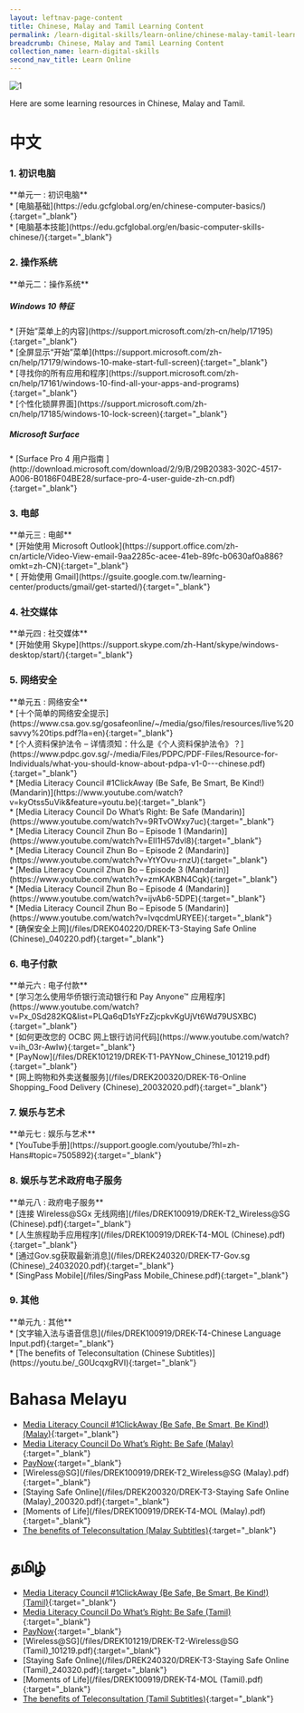 ```yaml
---
layout: leftnav-page-content
title: Chinese, Malay and Tamil Learning Content
permalink: /learn-digital-skills/learn-online/chinese-malay-tamil-learning-content/
breadcrumb: Chinese, Malay and Tamil Learning Content
collection_name: learn-digital-skills
second_nav_title: Learn Online
---
```

![1](/images/learn-online/chinese-malay-tamil.jpeg)

Here are some learning resources in Chinese, Malay and Tamil.<br>

# **中文**<br>

<h3>1. 初识电脑</h3>
**单元一 : 初识电脑**<br>
* [电脑基础](https://edu.gcfglobal.org/en/chinese-computer-basics/){:target="_blank"}<br>
* [电脑基本技能](https://edu.gcfglobal.org/en/basic-computer-skills-chinese/){:target="_blank"}<br>
<h3>2. 操作系统</h3>
**单元二：操作系统**
<h5>Windows 10 特征</h5>
* [开始”菜单上的内容](https://support.microsoft.com/zh-cn/help/17195){:target="_blank"}<br>
* [全屏显示“开始”菜单](https://support.microsoft.com/zh-cn/help/17179/windows-10-make-start-full-screen){:target="_blank"}<br>
* [寻找你的所有应用和程序](https://support.microsoft.com/zh-cn/help/17161/windows-10-find-all-your-apps-and-programs){:target="_blank"}<br>
* [个性化锁屏界面](https://support.microsoft.com/zh-cn/help/17185/windows-10-lock-screen){:target="_blank"}<br>
<h5>Microsoft Surface</h5>
* [Surface Pro 4 用户指南 ](http://download.microsoft.com/download/2/9/B/29B20383-302C-4517-A006-B0186F04BE28/surface-pro-4-user-guide-zh-cn.pdf){:target="_blank"}<br>
<h3>3. 电邮</h3>
**单元三 : 电邮**<br>
* [开始使用 Microsoft Outlook](https://support.office.com/zh-cn/article/Video-View-email-9aa2285c-acee-41eb-89fc-b0630af0a886?omkt=zh-CN){:target="_blank"}<br>
* [ 开始使用 Gmail](https://gsuite.google.com.tw/learning-center/products/gmail/get-started/){:target="_blank"}<br>
<h3>4. 社交媒体</h3>
**单元四 : 社交媒体**<br>
* [开始使用 Skype](https://support.skype.com/zh-Hant/skype/windows-desktop/start/){:target="_blank"}<br>
<h3>5. 网络安全</h3>
**单元五 : 网络安全**<br>
* [十个简单的网络安全提示](https://www.csa.gov.sg/gosafeonline/~/media/gso/files/resources/live%20savvy%20tips.pdf?la=en){:target="_blank"}<br>
* [个人资料保护法令 – 详情须知：什么是《个人资料保护法令》？](https://www.pdpc.gov.sg/-/media/Files/PDPC/PDF-Files/Resource-for-Individuals/what-you-should-know-about-pdpa-v1-0---chinese.pdf){:target="_blank"}<br>
* [Media Literacy Council #1ClickAway (Be Safe, Be Smart, Be Kind!) (Mandarin)](https://www.youtube.com/watch?v=kyOtss5uVik&feature=youtu.be){:target="_blank"}<br>
* [Media Literacy Council Do What’s Right: Be Safe (Mandarin)](https://www.youtube.com/watch?v=9RTvOWxy7uc){:target="_blank"}<br>
* [Media Literacy Council Zhun Bo – Episode 1 (Mandarin)](https://www.youtube.com/watch?v=ElI1H57dvl8){:target="_blank"}<br>
* [Media Literacy Council Zhun Bo – Episode 2 (Mandarin)](https://www.youtube.com/watch?v=YtYOvu-rnzU){:target="_blank"}<br>
* [Media Literacy Council Zhun Bo – Episode 3 (Mandarin)](https://www.youtube.com/watch?v=zmKAKBN4Cqk){:target="_blank"}<br>
* [Media Literacy Council Zhun Bo – Episode 4 (Mandarin)](https://www.youtube.com/watch?v=ijvAb6-5DPE){:target="_blank"}<br>
* [Media Literacy Council Zhun Bo – Episode 5 (Mandarin)](https://www.youtube.com/watch?v=lvqcdmURYEE){:target="_blank"}<br>
* [确保安全上网](/files/DREK040220/DREK-T3-Staying Safe Online (Chinese)_040220.pdf){:target="_blank"}<br>
<h3>6. 电子付款</h3>
**单元六 : 电子付款**<br>
* [学习怎么使用华侨银行流动银行和 Pay Anyone™ 应用程序](https://www.youtube.com/watch?v=Px_0Sd282KQ&list=PLQa6qD1sYFzZjcpkvKgUjVt6Wd79USXBC){:target="_blank"}<br>
* [如何更改您的 OCBC 网上银行访问代码](https://www.youtube.com/watch?v=ih_03r-AwIw){:target="_blank"}<br>
* [PayNow](/files/DREK101219/DREK-T1-PAYNow_Chinese_101219.pdf){:target="_blank"}<br>
* [网上购物和外卖送餐服务](/files/DREK200320/DREK-T6-Online Shopping_Food Delivery (Chinese)_20032020.pdf){:target="_blank"}<br>
<h3>7. 娱乐与艺术</h3>
**单元七 : 娱乐与艺术**<br>
* [YouTube手册](https://support.google.com/youtube/?hl=zh-Hans#topic=7505892){:target="_blank"}<br>
<h3>8. 娱乐与艺术政府电子服务</h3>
**单元八 : 政府电子服务**<br>
* [连接 Wireless@SGx 无线网络](/files/DREK100919/DREK-T2_Wireless@SG (Chinese).pdf){:target="_blank"}<br>
* [人生旅程助手应用程序](/files/DREK100919/DREK-T4-MOL (Chinese).pdf){:target="_blank"}<br>
* [通过Gov.sg获取最新消息](/files/DREK240320/DREK-T7-Gov.sg (Chinese)_24032020.pdf){:target="_blank"}<br>
* [SingPass Mobile](/files/SingPass Mobile_Chinese.pdf){:target="_blank"}<br>
<h3>9. 其他</h3>
**单元九 : 其他**<br>
* [文字输入法与语音信息](/files/DREK100919/DREK-T4-Chinese Language Input.pdf){:target="_blank"}<br>
* [The benefits of Teleconsultation (Chinese Subtitles)](https://youtu.be/_G0UcqxgRVI){:target="_blank"}<br>

# **Bahasa Melayu**<br>
* [Media Literacy Council #1ClickAway (Be Safe, Be Smart, Be Kind!) (Malay)](https://www.youtube.com/watch?v=pY7pIcBSziI&feature=youtu.be){:target="_blank"}<br>
* [Media Literacy Council Do What’s Right: Be Safe (Malay)](https://www.youtube.com/watch?v=hNnDanMSB8E){:target="_blank"}<br>
* [PayNow](/files/DREK101219/DREK-T1-PAYNow_Malay_101219.pdf){:target="_blank"}<br>
* [Wireless@SG](/files/DREK100919/DREK-T2_Wireless@SG (Malay).pdf){:target="_blank"}<br>
* [Staying Safe Online](/files/DREK200320/DREK-T3-Staying Safe Online (Malay)_200320.pdf){:target="_blank"}<br>
* [Moments of Life](/files/DREK100919/DREK-T4-MOL (Malay).pdf){:target="_blank"}<br>
* [The benefits of Teleconsultation (Malay Subtitles)](https://youtu.be/ac7C_x1yZuk){:target="_blank"}<br>

# **தமிழ்**<br>
* [Media Literacy Council #1ClickAway (Be Safe, Be Smart, Be Kind!) (Tamil)](https://www.youtube.com/watch?v=C1L9ulBzogI){:target="_blank"}<br>
* [Media Literacy Council Do What’s Right: Be Safe (Tamil)](https://www.youtube.com/watch?v=J9YmmlsTPUY){:target="_blank"}<br>
* [PayNow](/files/DREK101219/DREK-T1-PAYNow_Tamil_101219.pdf){:target="_blank"}<br>
* [Wireless@SG](/files/DREK101219/DREK-T2-Wireless@SG (Tamil)_101219.pdf){:target="_blank"}<br>
* [Staying Safe Online](/files/DREK240320/DREK-T3-Staying Safe Online (Tamil)_240320.pdf){:target="_blank"}<br>
* [Moments of Life](/files/DREK100919/DREK-T4-MOL (Tamil).pdf){:target="_blank"}<br>
* [The benefits of Teleconsultation (Tamil Subtitles)](https://www.youtube.com/watch?v=bZR7D_MlPDY){:target="_blank"}<br>
